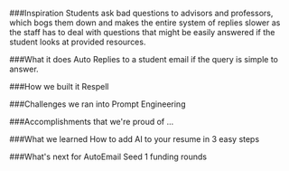 ###Inspiration
Students ask bad questions to advisors and professors, which bogs them down and makes the entire system of replies slower as the staff has to deal with questions that might be easily answered if the student looks at provided resources.

###What it does
Auto Replies to a student email if the query is simple to answer.

###How we built it
Respell

###Challenges we ran into
Prompt Engineering

###Accomplishments that we're proud of
...

###What we learned
How to add AI to your resume in 3 easy steps

###What's next for AutoEmail
Seed 1 funding rounds
